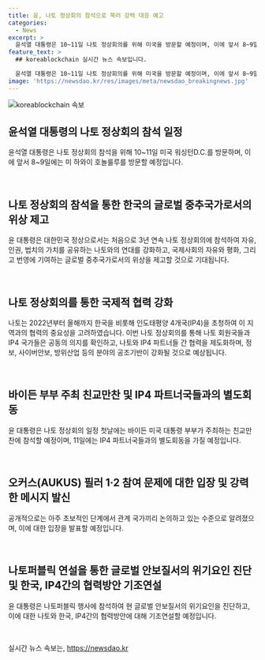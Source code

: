 ```yaml
---
title: 윤, 나토 정상회의 참석으로 북러 강력 대응 예고
categories:
  - News
excerpt: >
  윤석열 대통령은 10~11일 나토 정상회의를 위해 미국을 방문할 예정이며, 이에 앞서 8~9일에는 호놀룰루를 방문할 예정이라고 밝혔다. 나토 정상회의를 통해 인권, 자유, 법치의 가치를 공유하고 국제사회의 안보와 평화에 기여할 것으로 기대된다. 또한, 나토 회원국과 IP4 국가들은 공동의 의지를 확인하고 협력을 제도화할 예정이며, 러시아와 북한의 군사협력에 대한 강력한 메시지를 발신할 계획이다. 또한, 호노룰루 방문을 통해 한미동맹의 결속을 과시하고 안보의 강화를 모색할 것으로 보인다.
feature_text: >
  ## koreablockchain 실시간 뉴스 속보입니다.

  윤석열 대통령은 10~11일 나토 정상회의를 위해 미국을 방문할 예정이며, 이에 앞서 8~9일에는 호놀룰루를 방문할 예정이라고 밝혔다. 나토 정상회의를 통해 인권, 자유, 법치의 가치를 공유하고 국제사회의 안보와 평화에 기여할 것으로 기대된다. 또한, 나토 회원국과 IP4 국가들은 공동의 의지를 확인하고 협력을 제도화할 예정이며, 러시아와 북한의 군사협력에 대한 강력한 메시지를 발신할 계획이다. 또한, 호노룰루 방문을 통해 한미동맹의 결속을 과시하고 안보의 강화를 모색할 것으로 보인다.
image: 'https://newsdao.kr/res/images/meta/newsdao_breakingnews.jpg'
---
```


<p><img src="https://newsdao.kr/res/images/meta/newsdao_breakingnews.jpg" alt="koreablockchain 속보" /></p>

<h2 data-ke-size="size26">윤석열 대통령의 나토 정상회의 참석 일정</h2>

<p>윤석열 대통령은 나토 정상회의 참석을 위해 10~11일 미국 워싱턴D.C.를 방문하며, 이에 앞서 8~9일에는 미 하와이 호놀룰루를 방문할 예정입니다.</p>

<p data-ke-size="size16">&nbsp;</p>

<h2 data-ke-size="size24">나토 정상회의 참석을 통한 한국의 글로벌 중추국가로서의 위상 제고</h2>

<p>윤 대통령은 대한민국 정상으로서는 처음으로 3년 연속 나토 정상회의에 참석하여 자유, 인권, 법치의 가치를 공유하는 나토와의 연대를 강화하고, 국제사회의 자유와 평화, 그리고 번영에 기여하는 글로벌 중추국가로서의 위상을 제고할 것으로 기대됩니다.</p>

<p data-ke-size="size16">&nbsp;</p>

<h2 data-ke-size="size24">나토 정상회의를 통한 국제적 협력 강화</h2>

<p>나토는 2022년부터 올해까지 한국을 비롯해 인도태평양 4개국(IP4)을 초청하여 이 지역과의 협력의 중요성을 고려하였습니다. 이번 나토 정상회의를 통해 나토 회원국들과 IP4 국가들은 공동의 의지를 확인하고, 나토와 IP4 파트너들 간 협력을 제도화하며, 정보, 사이버안보, 방위산업 등의 분야의 공조기반이 강화될 것으로 예상됩니다.</p>

<p data-ke-size="size16">&nbsp;</p>

<h2 data-ke-size="size24">바이든 부부 주최 친교만찬 및 IP4 파트너국들과의 별도회동</h2>

<p>윤 대통령은 나토 정상회의 일정 첫날에는 바이든 미국 대통령 부부가 주최하는 친교만찬에 참석할 예정이며, 11일에는 IP4 파트너국들과의 별도회동을 가질 예정입니다.</p>

<p data-ke-size="size16">&nbsp;</p>

<h2 data-ke-size="size24">오커스(AUKUS) 필러 1·2 참여 문제에 대한 입장 및 강력한 메시지 발신</h2>

<p>공개적으로는 아주 초보적인 단계에서 관계 국가끼리 논의하고 있는 수준으로 알려졌으며, 이에 대한 입장을 발표할 예정입니다.</p>

<p data-ke-size="size16">&nbsp;</p>

<h2 data-ke-size="size24">나토퍼블릭 연설을 통한 글로벌 안보질서의 위기요인 진단 및 한국, IP4간의 협력방안 기조연설</h2>

<p>윤 대통령은 나토퍼블릭 행사에 참석하여 현 글로벌 안보질서의 위기요인을 진단하고, 이에 대한 나토와 한국, IP4간의 협력방안에 대해 기조연설할 예정입니다.</p>

<p data-ke-size="size16">&nbsp;</p>
실시간 뉴스 속보는, <a href="https://newsdao.kr" rel="dofollow">https://newsdao.kr</a>


